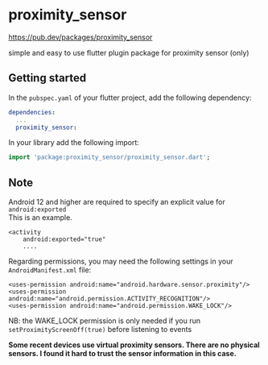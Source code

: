 # proximity_sensor

https://pub.dev/packages/proximity_sensor

simple and easy to use flutter plugin package for proximity sensor (only)

## Getting started

In the `pubspec.yaml` of your flutter project, add the following dependency:

```yaml
dependencies:
  ...
  proximity_sensor:
```

In your library add the following import:

```dart
import 'package:proximity_sensor/proximity_sensor.dart';
```

## Note

Android 12 and higher are required to specify an explicit value for `android:exported`  
This is an example.

    <activity
        android:exported="true"
        ....

Regarding permissions, you may need the following settings in your `AndroidManifest.xml` file:

    <uses-permission android:name="android.hardware.sensor.proximity"/>
    <uses-permission android:name="android.permission.ACTIVITY_RECOGNITION"/>
    <uses-permission android:name="android.permission.WAKE_LOCK"/>

NB: the WAKE_LOCK permission is only needed if you run `setProximityScreenOff(true)` before listening to events

**Some recent devices use virtual proximity sensors. There are no physical sensors. I found it hard to trust the sensor information in this case.**
